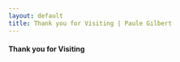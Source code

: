 ```yaml
---
layout: default
title: Thank you for Visiting | Paule Gilbert
---
```

<h4>Thank you for Visiting</h4>
<div class="photo-main" style="background: url(main.jpg)"></div>
<p class="photo-credit"></p>
<p class="work-description"></p>